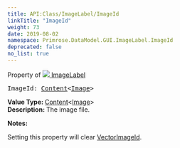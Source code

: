 ```yaml
---
title: API:Class/ImageLabel/ImageId
linkTitle: "ImageId"
weight: 73
date: 2019-08-02
namespace: Primrose.DataModel.GUI.ImageLabel.ImageId
deprecated: false
no_list: true
---
```

Property of <a href="/docs/api-reference/Class/ImageLabel"><img src="/icons/silk/picture.png"/>&nbsp;ImageLabel</a>
<pre class="method-declaration">
ImageId: <a class="type" href="/docs/api-reference/Misc/Content">Content</a><<a class="type" href="/docs/api-reference/Asset/Image">Image</a>></pre>
<b>Value Type: </b>
<a class="type" href="/docs/api-reference/Misc/Content">Content</a><<a class="type" href="/docs/api-reference/Asset/Image">Image</a>>
<br/>
<b>Description: </b>
The image file.

<b>Notes: </b>
<p class="remarks">
Setting this property will clear <a href="/docs/api-reference/Class/ImageLabel/VectorImageId" >VectorImageId</a>.
</p>
